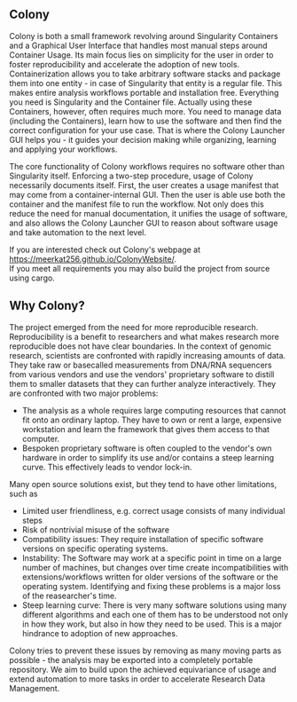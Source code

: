## Colony

Colony is both a small framework revolving around Singularity Containers and a Graphical User Interface that handles most manual steps around Container Usage. Its main focus lies on simplicity for the user in order to foster reproducibility and accelerate the adoption of new tools.
Containerization allows you to take arbitrary software stacks and package them into one entity - in case of Singularity that entity is a regular file. This makes entire analysis workflows portable and installation free. Everything you need is Singularity and the Container file.
Actually using these Containers, however, often requires much more. You need to manage data (including the Containers), learn how to use the software and then find the correct configuration for your use case. That is where the Colony Launcher GUI helps you - it guides your decision making while organizing, learning and applying your workflows.

The core functionality of Colony workflows requires no software other than Singularity itself.
Enforcing a two-step procedure, usage of Colony necessarily documents itself. First, the user creates a usage manifest that may come from a container-internal GUI. Then the user is able use both the container and the manifest file to run the workflow.
Not only does this reduce the need for manual documentation, it unifies the usage of software, and also allows the Colony Launcher GUI to reason about software usage and take automation to the next level.

If you are interested check out Colony's webpage at https://meerkat256.github.io/ColonyWebsite/.  
If you meet all requirements you may also build the project from source using cargo.

## Why Colony?

The project emerged from the need for more reproducible research.
Reproducibility is a benefit to researchers and what makes research more reproducible does not have clear boundaries.
In the context of genomic research, scientists are confronted with rapidly increasing amounts of data. They take raw or basecalled measurements from DNA/RNA sequencers from various vendors and use the vendors' proprietary software to distill them to smaller datasets that they can further analyze interactively.
They are confronted with two major problems:
- The analysis as a whole requires large computing resources that cannot fit onto an ordinary laptop. They have to own or rent a large, expensive workstation and learn the framework that gives them access to that computer.
- Bespoken proprietary software is often coupled to the vendor's own hardware in order to simplify its use and/or contains a steep learning curve. This effectively leads to vendor lock-in.

Many open source solutions exist, but they tend to have other limitations, such as 

- Limited user friendliness, e.g. correct usage consists of many individual steps
- Risk of nontrivial misuse of the software
- Compatibility issues: They require installation of specific software versions on specific operating systems.
- Instability: The Software may work at a specific point in time on a large number of machines, but changes over time create incompatibilities with extensions/workflows written for older versions of the software or the operating system. Identifying and fixing these problems is a major loss of the reasearcher's time.
- Steep learning curve: There is very many software solutions using many different algorithms and each one of them has to be understood not only in how they work, but also in how they need to be used. This is a major hindrance to adoption of new approaches.

Colony tries to prevent these issues by removing as many moving parts as possible - the analysis may be exported into a completely portable repository. We aim to build upon the achieved equivariance of usage and extend automation to more tasks in order to accelerate Research Data Management.





































































